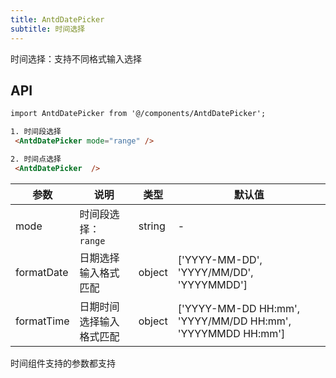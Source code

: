 ```yaml
---
title: AntdDatePicker
subtitle: 时间选择
---
```


时间选择：支持不同格式输入选择

## API

```html
import AntdDatePicker from '@/components/AntdDatePicker';

1. 时间段选择
 <AntdDatePicker mode="range" />

2. 时间点选择
 <AntdDatePicker  />
```

| 参数      | 说明                                      | 类型         | 默认值 |
|----------|------------------------------------------|-------------|-------|
| mode | 时间段选择：` range`  | string | - |
| formatDate | 日期选择输入格式匹配 | object | ['YYYY-MM-DD', 'YYYY/MM/DD', 'YYYYMMDD'] |
| formatTime | 日期时间选择输入格式匹配  |  object | ['YYYY-MM-DD HH:mm', 'YYYY/MM/DD HH:mm', 'YYYYMMDD HH:mm'] |

时间组件支持的参数都支持

